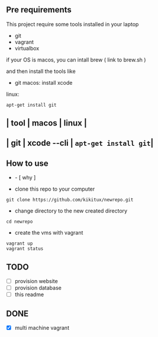#

## Pre requirements 

This project require some tools installed in your laptop

- git
- vagrant
- virtualbox

if your OS is macos, you can intall brew ( link to brew.sh )

and then install the tools like

- git
macos:
install xcode

linux:
```
apt-get install git
```

| tool | macos | linux |
---
| git | xcode --cli | `apt-get install git`|
---

## How to use

- <what> - [ why ]
<how>

- clone this repo to your computer

```
git clone https://github.com/kikitux/newrepo.git
```

- change directory to the new created directory

```
cd newrepo
```

- create the vms with vagrant

```
vagrant up
vagrant status
```


## TODO
- [ ] provision website
- [ ] provision database
- [ ] this readme

## DONE
- [x] multi machine vagrant

